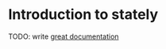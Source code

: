 # Introduction to stately

TODO: write [great documentation](http://jacobian.org/writing/what-to-write/)
